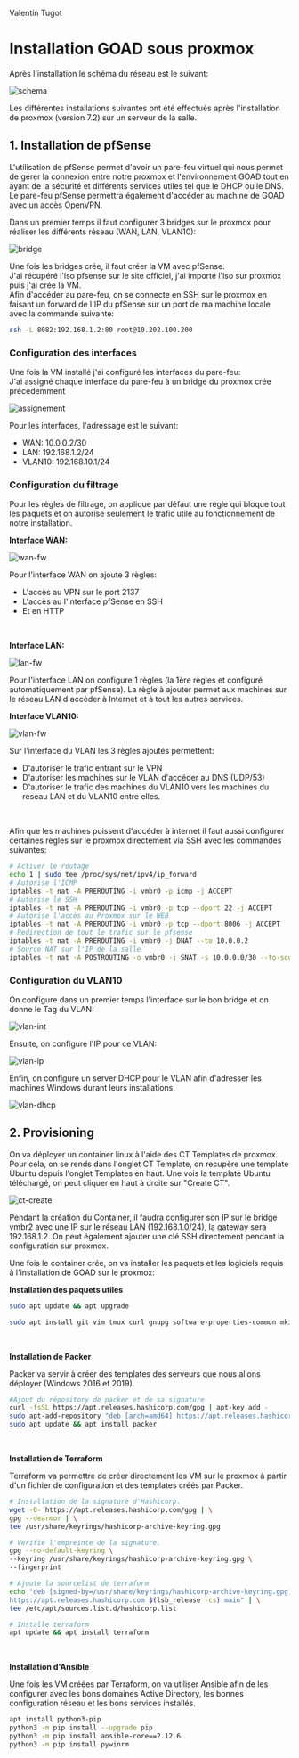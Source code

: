 Valentin Tugot
# Installation GOAD sous proxmox

Après l'installation le schéma du réseau est le suivant:

![schema](img/schema.png)

Les différentes installations suivantes ont été effectués après l'installation de proxmox (version 7.2) sur un serveur de la salle.

## 1. Installation de pfSense

L'utilisation de pfSense permet d'avoir un pare-feu virtuel qui nous permet de gérer la connexion entre notre proxmox et l'environnement GOAD tout en ayant de la sécurité et différents services utiles tel que le DHCP ou le DNS.<br>
Le pare-feu pfSense permettra également d'accéder au machine de GOAD avec un accès OpenVPN.
<br>

Dans un premier temps il faut configurer 3 bridges sur le proxmox pour réaliser les différents réseau (WAN, LAN, VLAN10):

![bridge](img/1.png)
<br>

Une fois les bridges crée, il faut créer la VM avec pfSense.<br>
J'ai récupéré l'iso pfsense sur le site officiel, j'ai importé l'iso sur proxmox puis j'ai crée la VM.<br>
Afin d'accéder au pare-feu, on se connecte en SSH sur le proxmox en faisant un forward de l'IP du pfSense sur un port de ma machine locale avec la commande suivante:
```bash
ssh -L 8082:192.168.1.2:80 root@10.202.100.200
```

### Configuration des interfaces

Une fois la VM installé j'ai configuré les interfaces du pare-feu:
<br>
J'ai assigné chaque interface du pare-feu à un bridge du proxmox crée précedemment

![assignement](img/2.png)


Pour les interfaces, l'adressage est le suivant:
- WAN: 10.0.0.2/30
- LAN: 192.168.1.2/24
- VLAN10: 192.168.10.1/24

### Configuration du filtrage

Pour les règles de filtrage, on applique par défaut une règle qui bloque tout les paquets et on autorise seulement le trafic utile au fonctionnement de notre installation. <br>

__Interface WAN:__

![wan-fw](img/wan-fw.png)

Pour l'interface WAN on ajoute 3 règles:
- L'accès au VPN sur le port 2137
- L'accès au l'interface pfSense en SSH
- Et en HTTP
<br>

__Interface LAN:__

![lan-fw](img/lan-f<.png)

Pour l'interface LAN on configure 1 règles (la 1ère règles et configuré automatiquement par pfSense). La règle à ajouter permet aux machines sur le réseau LAN d'accèder à Internet et à tout les autres services.
<br>

__Interface VLAN10:__

![vlan-fw](img/vlan-fw.png)

Sur l'interface du VLAN les 3 règles ajoutés permettent:
- D'autoriser le trafic entrant sur le VPN
- D'autoriser les machines sur le VLAN d'accéder au DNS (UDP/53)
- D'autoriser le trafic des machines du VLAN10 vers les machines du réseau LAN et du VLAN10 entre elles.
<br>

Afin que les machines puissent d'accéder à internet il faut aussi configurer certaines règles sur le proxmox directement via SSH avec les commandes suivantes:

```bash
# Activer le routage
echo 1 | sudo tee /proc/sys/net/ipv4/ip_forward
# Autorise l'ICMP
iptables -t nat -A PREROUTING -i vmbr0 -p icmp -j ACCEPT
# Autorise le SSH
iptables -t nat -A PREROUTING -i vmbr0 -p tcp --dport 22 -j ACCEPT
# Autorise l'accès au Proxmox sur le WEB
iptables -t nat -A PREROUTING -i vmbr0 -p tcp --dport 8006 -j ACCEPT
# Redirection de tout le trafic sur le pfsense
iptables -t nat -A PREROUTING -i vmbr0 -j DNAT --to 10.0.0.2
# Source NAT sur l'IP de la salle
iptables -t nat -A POSTROUTING -o vmbr0 -j SNAT -s 10.0.0.0/30 --to-source 10.202.100.200
```

### Configuration du VLAN10

On configure dans un premier temps l'interface sur le bon bridge et on donne le Tag du VLAN:

![vlan-int](img/vlan10.png)

Ensuite, on configure l'IP pour ce VLAN:

![vlan-ip](img/vlan10-ip.png)
<br>

Enfin, on configure un server DHCP pour le VLAN afin d'adresser les machines Windows durant leurs installations.

![vlan-dhcp](img/vlan10-dhcp.png)

## 2. Provisioning

On va déployer un container linux à l'aide des CT Templates de proxmox. Pour cela, on se rends dans l'onglet CT Template, on recupère une template Ubuntu depuis l'onglet Templates en haut. Une vois la template Ubuntu téléchargé, on peut cliquer en haut à droite sur "Create CT".

![ct-create](img/ct.png)
<br>

Pendant la création du Container, il faudra configurer son IP sur le bridge vmbr2 avec une IP sur le réseau LAN (192.168.1.0/24), la gateway sera 192.168.1.2. On peut également ajouter une clé SSH directement pendant la configuration sur proxmox.
<br>

Une fois le container crée, on va installer les paquets et les logiciels requis à l'installation de GOAD sur le proxmox:

__Installation des paquets utiles__

```bash
sudo apt update && apt upgrade

sudo apt install git vim tmux curl gnupg software-properties-common mkisofs
```
<br>

__Installation de Packer__

Packer va servir à créer des templates des serveurs que nous allons déployer (Windows 2016 et 2019).

```bash
#Ajout du répository de packer et de sa signature
curl -fsSL https://apt.releases.hashicorp.com/gpg | apt-key add -
sudo apt-add-repository "deb [arch=amd64] https://apt.releases.hashicorp.com $(lsb_release -cs) main"
sudo apt update && apt install packer
```
<br>

__Installation de Terraform__

Terraform va permettre de créer directement les VM sur le proxmox à partir d'un fichier de configuration et des templates créés par Packer.

```bash
# Installation de la signature d'Hashicorp.
wget -O- https://apt.releases.hashicorp.com/gpg | \
gpg --dearmor | \
tee /usr/share/keyrings/hashicorp-archive-keyring.gpg

# Verifie l'empreinte de la signature.
gpg --no-default-keyring \
--keyring /usr/share/keyrings/hashicorp-archive-keyring.gpg \
--fingerprint

# Ajoute la sourcelist de terraform
echo "deb [signed-by=/usr/share/keyrings/hashicorp-archive-keyring.gpg] \
https://apt.releases.hashicorp.com $(lsb_release -cs) main" | \
tee /etc/apt/sources.list.d/hashicorp.list

# Installe terraform
apt update && apt install terraform
```
<br>

__Installation d'Ansible__

Une fois les VM créées par Terraform, on va utiliser Ansible afin de les configurer avec les bons domaines Active Directory, les bonnes configuration réseau et les bons services installés.

```bash
apt install python3-pip
python3 -m pip install --upgrade pip
python3 -m pip install ansible-core==2.12.6
python3 -m pip install pywinrm
```



